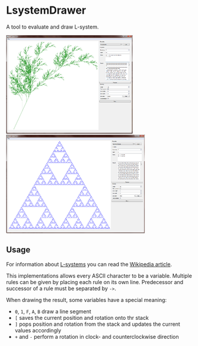 # LsystemDrawer
A tool to evaluate and draw L-system.

[![Screenshot](https://github.com/tobiasberling/LsystemDrawer/blob/master/Screenshot_fplant_small.png)](https://github.com/tobiasberling/LsystemDrawer/blob/master/Screenshot_fplant.png) [![Screenshot](https://github.com/tobiasberling/LsystemDrawer/blob/master/Screenshot_striangle_small.png)](https://github.com/tobiasberling/LsystemDrawer/blob/master/Screenshot_striangle.png)

## Usage

For information about [L-systems](http://en.wikipedia.org/wiki/L-system) you can read the  [Wikipedia article](http://en.wikipedia.org/wiki/L-system).

This implementations allows every ASCII character to be a variable. 
Multiple rules can be given by placing each rule on its own line. 
Predecessor and successor of a rule must be separated by `->`.

When drawing the result, some variables have a special meaning:
* `0`, `1`, `F`, `A`, `B` draw a line segment
* `[` saves the current position and rotation onto thr stack
* `]` pops position and rotation from the stack and updates the current values accordingly
* `+` and `-` perform a rotation in clock- and counterclockwise direction
